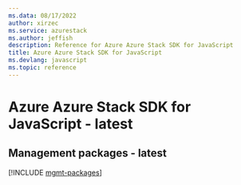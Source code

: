 ```yaml
---
ms.data: 08/17/2022
author: xirzec
ms.service: azurestack
ms.author: jeffish
description: Reference for Azure Azure Stack SDK for JavaScript
title: Azure Azure Stack SDK for JavaScript
ms.devlang: javascript
ms.topic: reference
---
```

# Azure Azure Stack SDK for JavaScript - latest

## Management packages - latest
[!INCLUDE [mgmt-packages](azure-stack-mgmt-index.md)]
